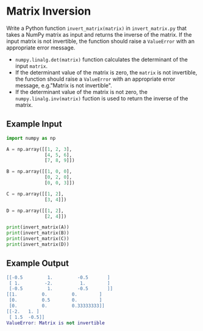 # Matrix Inversion

Write a Python function `invert_matrix(matrix)` in `invert_matrix.py` that takes a NumPy matrix as input and returns the inverse of the matrix. If the input matrix is not invertible, the function should raise a `ValueError` with an appropriate error message.

- `numpy.linalg.det(matrix)` function calculates the determinant of the input `matrix`.
- If the determinant value of the matrix is zero, the `matrix` is not invertible, the function should raise a `ValueError` with an appropriate error message, e.g."Matrix is not invertible".
- If the determinant value of the matrix is not zero, the `numpy.linalg.inv(matrix)` fuction is used to return the inverse of the matrix.

## Example Input

```python
import numpy as np

A = np.array([[1, 2, 3],
              [4, 5, 6],
              [7, 8, 9]])

B = np.array([[1, 0, 0],
              [0, 2, 0],
              [0, 0, 3]])

C = np.array([[1, 2],
              [3, 4]])

D = np.array([[1, 2],
              [2, 4]])

print(invert_matrix(A))
print(invert_matrix(B))
print(invert_matrix(C))
print(invert_matrix(D))
```

## Example Output

```lua
[[-0.5         1.         -0.5       ]
 [ 1.         -2.          1.        ]
 [-0.5         1.         -0.5       ]]
[[1.         0.         0.        ]
 [0.         0.5        0.        ]
 [0.         0.         0.33333333]]
[[-2.   1. ]
 [ 1.5  -0.5]]
ValueError: Matrix is not invertible
```
